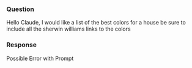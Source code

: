 ### Question

Hello Claude, I would like a list of the best colors for a house  be sure to include all the sherwin williams links to the colors

### Response

Possible Error with Prompt